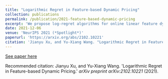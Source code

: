```yaml
---
title: "Logarithmic Regret in Feature-based Dynamic Pricing"
collection: publications
permalink: /publication/2021-feature-based-dynamic-pricing
excerpt: 'We propose log-regret algorithms for online linear feature dynamic pricing problems. We also prove that even a slightly weakening of assumptions would lead to an unavoidable exponential regret increasing.'
date: 2021-12-06
venue: 'NeurIPS 2021 (*Spotlight*)'
paperurl: 'https://arxiv.org/abs/2102.10221'
citation: 'Jianyu Xu, and Yu-Xiang Wang. "Logarithmic Regret in Feature-based Dynamic Pricing." <i>arXiv preprint arXiv:2102.10221</i> (2021).'
---
```

<!--Feature-based dynamic pricing is an increasingly popular model of setting prices for highly differentiated products with applications in digital marketing, online sales, real estate and so on. In this work we propose two algorithms that solves online linear-feature pricing problems with stochastic and adversarial features (respectively) within logarithmic regrets. A logarithmic regret also matches the lower bound. Besides, we also prove that even a slightly weakening of assumptions would lead to an unavoidable exponential increasing on the information-theoretic lower regret bound.-->

[See paper here](https://arxiv.org/abs/2102.10221)

Recommended citation: Jianyu Xu, and Yu-Xiang Wang. 'Logarithmic Regret in Feature-based Dynamic Pricing.' <i>arXiv preprint arXiv:2102.10221</i> (2021).